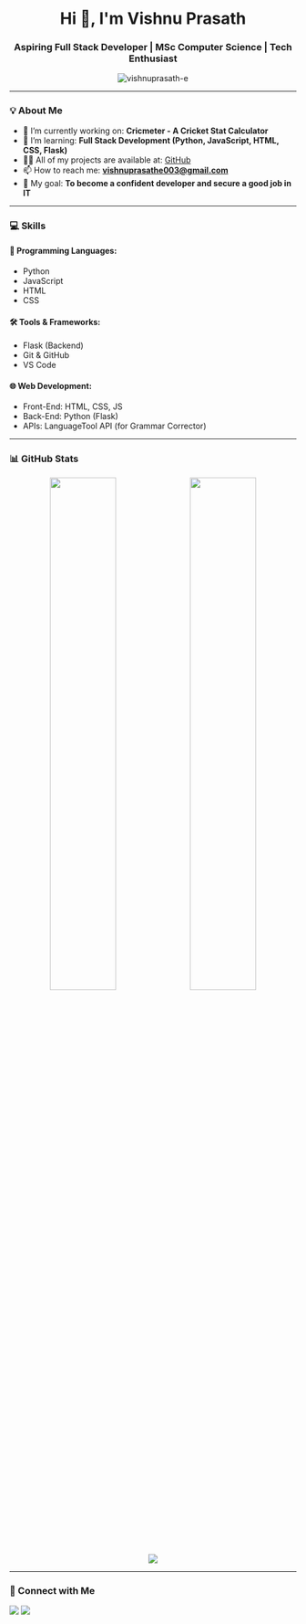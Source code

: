 <h1 align="center">Hi 👋, I'm Vishnu Prasath</h1>
<h3 align="center">Aspiring Full Stack Developer | MSc Computer Science | Tech Enthusiast</h3>

<p align="center">
  <img src="https://komarev.com/ghpvc/?username=vishnuprasath-e&label=Profile%20views&color=0e75b6&style=flat" alt="vishnuprasath-e" />
</p>

---

### 💡 About Me

- 🔭 I’m currently working on: **Cricmeter - A Cricket Stat Calculator**
- 🌱 I’m learning: **Full Stack Development (Python, JavaScript, HTML, CSS, Flask)**
- 👨‍💻 All of my projects are available at: [GitHub](https://github.com/vishnuprasath-e)
- 📫 How to reach me: **vishnuprasathe003@gmail.com**
- 🎯 My goal: **To become a confident developer and secure a good job in IT**

---

### 💻 Skills

#### 🧠 Programming Languages:
- Python
- JavaScript
- HTML
- CSS

#### 🛠️ Tools & Frameworks:
- Flask (Backend)
- Git & GitHub
- VS Code

#### 🌐 Web Development:
- Front-End: HTML, CSS, JS
- Back-End: Python (Flask)
- APIs: LanguageTool API (for Grammar Corrector)

---

### 📊 GitHub Stats

<p align="center">
  <img width="48%" src="https://github-readme-stats.vercel.app/api?username=vishnuprasath-e&show_icons=true&theme=radical" />
  <img width="48%" src="https://github-readme-streak-stats.herokuapp.com/?user=vishnuprasath-e&theme=radical" />
</p>

<p align="center">
  <img src="https://github-readme-stats.vercel.app/api/top-langs/?username=vishnuprasath-e&layout=compact&theme=radical" />
</p>

---

### 🔗 Connect with Me

<p align="left">
  <a href="mailto:vishnuprasathe003@gmail.com"><img src="https://img.shields.io/badge/Gmail-D14836?style=flat-square&logo=gmail&logoColor=white"/></a>
  <a href="https://www.linkedin.com/in/your-linkedin-profile" target="_blank"><img src="https://img.shields.io/badge/LinkedIn-blue?style=flat-square&logo=linkedin&logoColor=white"/></a>
</p>
